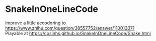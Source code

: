 # SnakeInOneLineCode
Improve a little accodoring to https://www.zhihu.com/question/38557752/answer/110013071  
Playable at https://cosinhs.github.io/SnakeInOneLineCode/Snake.html
